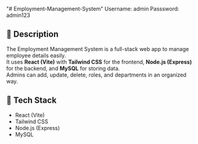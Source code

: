 "# Employment-Management-System" 
Username: admin
Passsword: admin123

## 📌 Description  
The Employment Management System is a full-stack web app to manage employee details easily.  
It uses **React (Vite)** with **Tailwind CSS** for the frontend, **Node.js (Express)** for the backend, and **MySQL** for storing data.  
Admins can add, update, delete, roles, and departments in an organized way.  

## 🚀 Tech Stack  
- React (Vite)  
- Tailwind CSS  
- Node.js (Express)  
- MySQL
